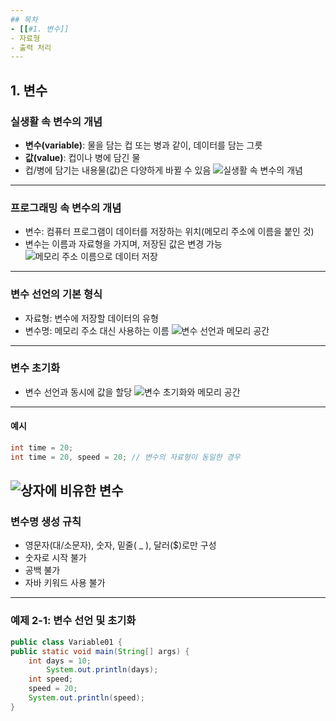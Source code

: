 ```yaml
--- 
## 목차 
- [[#1. 변수]] 
- 자료형 
- 출력 처리 
---
```

## 1. 변수 
### 실생활 속 변수의 개념 
- **변수(variable)**: 물을 담는 컵 또는 병과 같이, 데이터를 담는 그릇 
- **값(value)**: 컵이나 병에 담긴 물 
- 컵/병에 담기는 내용물(값)은 다양하게 바뀔 수 있음
![실생활 속 변수의 개념](https://cdn.mathpix.com/cropped/2025_04_28_149bebf46887b499e03cg-05.jpg?height=467&width=1315&top_left_y=1227&top_left_x=589)
--- 
### 프로그래밍 속 변수의 개념 
- 변수: 컴퓨터 프로그램이 데이터를 저장하는 위치(메모리 주소에 이름을 붙인 것)
- 변수는 이름과 자료형을 가지며, 저장된 값은 변경 가능 ![메모리 주소 이름으로 데이터 저장](https://cdn.mathpix.com/cropped/2025_04_28_149bebf46887b499e03cg-07.jpg?height=1256&width=1530&top_left_y=457&top_left_x=487)
--- 
### 변수 선언의 기본 형식
- 자료형: 변수에 저장할 데이터의 유형
- 변수명: 메모리 주소 대신 사용하는 이름
![변수 선언과 메모리 공간](https://cdn.mathpix.com/cropped/2025_04_28_149bebf46887b499e03cg-08.jpg?height=576&width=2119&top_left_y=1166&top_left_x=283)
---
### 변수 초기화
- 변수 선언과 동시에 값을 할당
![변수 초기화와 메모리 공간](https://cdn.mathpix.com/cropped/2025_04_28_149bebf46887b499e03cg-09.jpg?height=499&width=1660&top_left_y=1026&top_left_x=420)
---
#### 예시
```java
int time = 20;  
int time = 20, speed = 20; // 변수의 자료형이 동일한 경우
```
![상자에 비유한 변수](https://cdn.mathpix.com/cropped/2025_04_28_149bebf46887b499e03cg-10.jpg?height=485&width=944&top_left_y=911&top_left_x=774)
---
### 변수명 생성 규칙
- 영문자(대/소문자), 숫자, 밑줄( _ ), 달러($)로만 구성
- 숫자로 시작 불가
- 공백 불가
- 자바 키워드 사용 불가
---
### 예제 2-1: 변수 선언 및 초기화
```java
public class Variable01 {  
public static void main(String[] args) {  
	int days = 10;  
		System.out.println(days);
    int speed;
    speed = 20;
    System.out.println(speed);
}

```

```java

```
